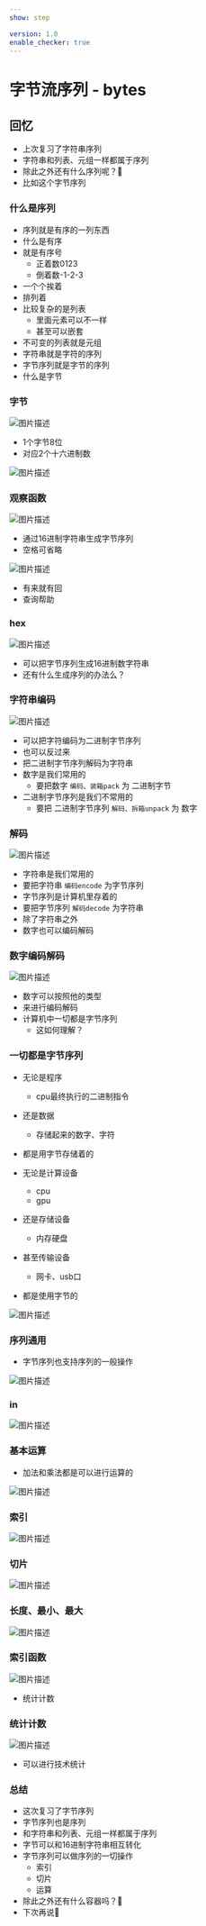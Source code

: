 ```yaml
---
show: step

version: 1.0
enable_checker: true
---
```


# 字节流序列 - bytes
## 回忆

- 上次复习了字符串序列
- 字符串和列表、元组一样都属于序列
- 除此之外还有什么序列呢？🤔
- 比如这个字节序列

### 什么是序列
- 序列就是有序的一列东西
- 什么是有序
- 就是有序号
	- 正着数0123
	- 倒着数-1-2-3
- 一个个挨着
- 排列着
- 比较复杂的是列表
	- 里面元素可以不一样
	- 甚至可以嵌套
- 不可变的列表就是元组
- 字符串就是字符的序列
- 字节序列就是字节的序列
- 什么是字节

### 字节 
![图片描述](https://doc.shiyanlou.com/courses/uid1190679-20210830-1630299107194)

- 1个字节8位
- 对应2个十六进制数

![图片描述](https://doc.shiyanlou.com/courses/uid1190679-20210830-1630299230339)

### 观察函数

![图片描述](https://doc.shiyanlou.com/courses/uid1190679-20210830-1630299314987)

- 通过16进制字符串生成字节序列
- 空格可省略

![图片描述](https://doc.shiyanlou.com/courses/uid1190679-20210830-1630299397971)

- 有来就有回
- 查询帮助

### hex

![图片描述](https://doc.shiyanlou.com/courses/uid1190679-20210830-1630299466856)

- 可以把字节序列生成16进制数字符串
- 还有什么生成序列的办法么？

### 字符串编码
![图片描述](https://doc.shiyanlou.com/courses/uid1190679-20210830-1630299600174)

- 可以把字符编码为二进制字节序列
- 也可以反过来
- 把二进制字节序列解码为字符串
- 数字是我们常用的
	- 要把数字 `编码、装箱pack` 为 二进制字节
- 二进制字节序列是我们不常用的
	- 要把 二进制字节序列 `解码、拆箱unpack` 为 数字

### 解码

![图片描述](https://doc.shiyanlou.com/courses/uid1190679-20210830-1630299657191)

- 字符串是我们常用的
- 要把字符串 `编码encode` 为字节序列
- 字节序列是计算机里存着的
- 要把字节序列 `解码decode` 为字符串
- 除了字符串之外
- 数字也可以编码解码

### 数字编码解码
![图片描述](https://doc.shiyanlou.com/courses/uid1190679-20210830-1630299761672)

- 数字可以按照他的类型
- 来进行编码解码
- 计算机中一切都是字节序列
	- 这如何理解？

### 一切都是字节序列

- 无论是程序
	- cpu最终执行的二进制指令
- 还是数据
	- 存储起来的数字、字符
- 都是用字节存储着的

- 无论是计算设备
	- cpu
	- gpu
- 还是存储设备
	- 内存硬盘
- 甚至传输设备
	- 网卡、usb口
- 都是使用字节的

![图片描述](https://doc.shiyanlou.com/courses/uid1190679-20211107-1636284233229)

### 序列通用

- 字节序列也支持序列的一般操作


![图片描述](https://doc.shiyanlou.com/courses/uid1190679-20210830-1630294088251)

### in

![图片描述](https://doc.shiyanlou.com/courses/uid1190679-20210830-1630299946309)

### 基本运算
- 加法和乘法都是可以进行运算的

![图片描述](https://doc.shiyanlou.com/courses/uid1190679-20210830-1630300060421)

### 索引

![图片描述](https://doc.shiyanlou.com/courses/uid1190679-20210830-1630300208909)

### 切片

![图片描述](https://doc.shiyanlou.com/courses/uid1190679-20210830-1630300325872)

### 长度、最小、最大
![图片描述](https://doc.shiyanlou.com/courses/uid1190679-20210830-1630300403261)

### 索引函数

![图片描述](https://doc.shiyanlou.com/courses/uid1190679-20210830-1630300494375)
- 统计计数

### 统计计数

![图片描述](https://doc.shiyanlou.com/courses/uid1190679-20210830-1630300579092)

- 可以进行技术统计

### 总结 
- 这次复习了字节序列
- 字节序列也是序列
- 和字符串和列表、元组一样都属于序列
- 字节可以和16进制字符串相互转化
- 字节序列可以做序列的一切操作
	- 索引
	- 切片
	- 运算
- 除此之外还有什么容器吗？🤔
- 下次再说👋